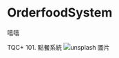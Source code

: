 # OrderfoodSystem
嘻嘻

TQC+ 101. 點餐系統
![unsplash 圖片](https://static.wixstatic.com/media/dd09ac_2a8e3f8413b74fd098e7479e328e2bcf~mv2.gif)
